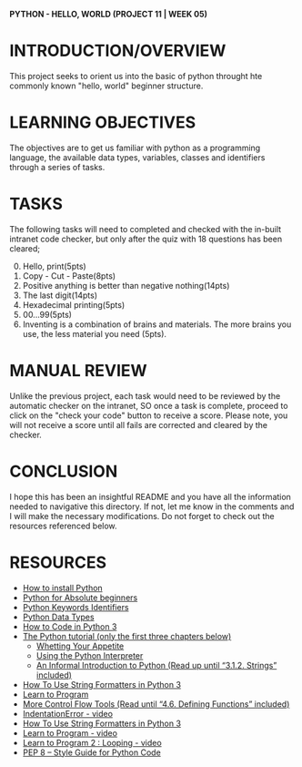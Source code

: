 **PYTHON - HELLO, WORLD (PROJECT 11 | WEEK 05)**

# INTRODUCTION/OVERVIEW

This project seeks to orient us into the basic of python throught hte commonly known "hello, world" beginner structure.

# LEARNING OBJECTIVES

The objectives are to get us familiar with python as a programming language, the available data types, variables, classes and identifiers through a series of tasks.

# TASKS

The following tasks will need to completed and checked with the in-built intranet code checker, but only after the quiz with 18 questions has been cleared;

0. Hello, print(5pts)
1. Copy - Cut - Paste(8pts)
2. Positive anything is better than negative nothing(14pts)
3. The last digit(14pts)
4. Hexadecimal printing(5pts)
5. 00...99(5pts)
6. Inventing is a combination of brains and materials. The more brains you use, the less material you need
   (5pts).

# MANUAL REVIEW

Unlike the previous project, each task would need to be reviewed by the automatic checker on the intranet, SO once a task is complete, proceed to click on the "check your code" button to receive a score. Please note, you will not receive a score until all fails are corrected and cleared by the checker.

# CONCLUSION

I hope this has been an insightful README and you have all the information needed to navigative this directory. If not, let me know in the comments and I will make the necessary modifications. Do not forget to check out the resources referenced below.

# RESOURCES

- [How to install Python](https://intranet.alxswe.com/rltoken/XSnxAE-fxATz8iSacEgEIQ)
- [Python for Absolute beginners](https://intranet.alxswe.com/rltoken/4zPH4Tis4yUDPiP1dVoyGg)
- [Python Keywords Identifiers](https://intranet.alxswe.com/rltoken/FPyIUiX4e33wFkJ4B7DuFA)
- [Python Data Types](https://intranet.alxswe.com/rltoken/_CGHpkrUZkbvtnk9qck4sw)
- [How to Code in Python 3](https://intranet.alxswe.com/rltoken/77b1hBlyQsoJnJytVsXibQ)
- [The Python tutorial (only the first three chapters below)](https://intranet.alxswe.com/rltoken/77b1hBlyQsoJnJytVsXibQ)
  - [Whetting Your Appetite](https://intranet.alxswe.com/rltoken/EFfYXskNkIw7coW9YDD1eQ)
  - [Using the Python Interpreter](https://intranet.alxswe.com/rltoken/rSv7wA-WOZQTl1oWzZNO2g)
  - [An Informal Introduction to Python (Read up until “3.1.2. Strings” included)](https://intranet.alxswe.com/rltoken/InzLV68eE-Xb4ibJScpErA)
- [How To Use String Formatters in Python 3](https://intranet.alxswe.com/rltoken/1zHzTVKFHVWn5E_VgwL7aA)
- [Learn to Program](https://intranet.alxswe.com/rltoken/sXfNvtzduGMjpbbtyMYPTw)
- [More Control Flow Tools (Read until “4.6. Defining Functions” included)](https://intranet.alxswe.com/rltoken/GnDMSMj8pKPJhtP62A-v8A)
- [IndentationError - video](https://intranet.alxswe.com/rltoken/iT3YYYNBemuyyLubCemDlA)
- [How To Use String Formatters in Python 3](https://intranet.alxswe.com/rltoken/1zHzTVKFHVWn5E_VgwL7aA)
- [Learn to Program - video](https://intranet.alxswe.com/rltoken/sXfNvtzduGMjpbbtyMYPTw)
- [Learn to Program 2 : Looping - video](https://intranet.alxswe.com/rltoken/sXfNvtzduGMjpbbtyMYPTw)
- [PEP 8 – Style Guide for Python Code](https://intranet.alxswe.com/rltoken/KceEskXAtqD_ESIGOBNfog)
